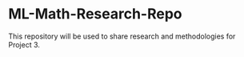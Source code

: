 # ML-Math-Research-Repo

This repository will be used to share research and methodologies for Project 3.
